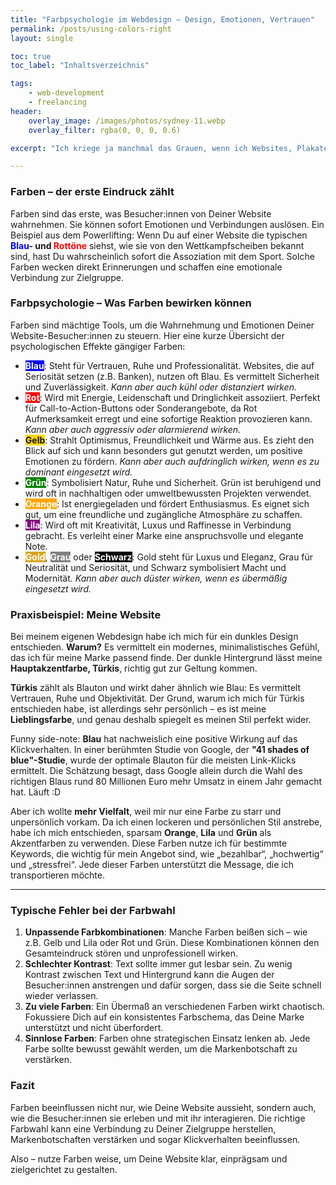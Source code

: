 ```yaml
---
title: "Farbpsychologie im Webdesign – Design, Emotionen, Vertrauen"
permalink: /posts/using-colors-right
layout: single

toc: true
toc_label: "Inhaltsverzeichnis"

tags:
    - web-development
    - freelancing
header:
    overlay_image: /images/photos/sydney-11.webp
    overlay_filter: rgba(0, 0, 0, 0.6)

excerpt: "Ich kriege ja manchmal das Grauen, wenn ich Websites, Plakate oder Flyer sehe, bei denen der Text kaum lesbar ist oder Gelb und Lila direkt nebeneinander stehen :D Farben haben einen enormen Einfluss auf die Wirkung einer Seite – und genau deshalb ist die bewusste Farbwahl bei jedem meiner Projekte so entscheidend. Sie sind nicht nur dekorativ, sondern spielen eine große Rolle dabei, wie Deine Website auf die Besucher:innen wirkt."

---
```


### Farben – der erste Eindruck zählt

Farben sind das erste, was Besucher:innen von Deiner Website wahrnehmen. 
Sie können sofort Emotionen und Verbindungen auslösen. 
Ein Beispiel aus dem Powerlifting: 
Wenn Du auf einer Website die typischen **<span style="color: blue">Blau</span>- und <span style="color: red">Rottöne</span>** siehst, 
wie sie von den Wettkampfscheiben bekannt sind, hast Du wahrscheinlich sofort die Assoziation 
mit dem Sport. Solche Farben wecken direkt Erinnerungen und schaffen eine emotionale 
Verbindung zur Zielgruppe.

### Farbpsychologie – Was Farben bewirken können

Farben sind mächtige Tools, um die Wahrnehmung und Emotionen Deiner Website-Besucher:innen zu steuern. Hier eine kurze Übersicht der psychologischen Effekte gängiger Farben:

- <span style="background-color:#0000FF; color: white"><strong>Blau</strong></span>: Steht für Vertrauen, Ruhe und Professionalität. Websites, die auf Seriosität setzen (z.B. Banken), nutzen oft Blau. Es vermittelt Sicherheit und Zuverlässigkeit. <em>Kann aber auch kühl oder distanziert wirken.</em>
- <span style="background-color:#FF0000; color: white"><strong>Rot</strong></span>: Wird mit Energie, Leidenschaft und Dringlichkeit assoziiert. Perfekt für Call-to-Action-Buttons oder Sonderangebote, da Rot Aufmerksamkeit erregt und eine sofortige Reaktion provozieren kann. <em>Kann aber auch aggressiv oder alarmierend wirken.</em>
- <span style="background-color:#FFD700;"><strong>Gelb</strong></span>: Strahlt Optimismus, Freundlichkeit und Wärme aus. Es zieht den Blick auf sich und kann besonders gut genutzt werden, um positive Emotionen zu fördern. <em>Kann aber auch aufdringlich wirken, wenn es zu dominant eingesetzt wird.</em>
- <span style="background-color:#008000; color: white"><strong>Grün</strong></span>: Symbolisiert Natur, Ruhe und Sicherheit. Grün ist beruhigend und wird oft in nachhaltigen oder umweltbewussten Projekten verwendet.
- <span style="background-color:#FFA500; color: white"><strong>Orange</strong></span>: Ist energiegeladen und fördert Enthusiasmus. Es eignet sich gut, um eine freundliche und zugängliche Atmosphäre zu schaffen.
- <span style="background-color:#800080; color: white"><strong>Lila</strong></span>: Wird oft mit Kreativität, Luxus und Raffinesse in Verbindung gebracht. Es verleiht einer Marke eine anspruchsvolle und elegante Note.
- <span style="background-color:#DAA520; color: white"><strong>Gold</strong></span>, <span style="background-color:#808080; color: white"><strong>Grau</strong></span> oder <span style="background-color:#000000; color: white"><strong>Schwarz</strong></span>: Gold steht für Luxus und Eleganz, Grau für Neutralität und Seriosität, und Schwarz symbolisiert Macht und Modernität. <em>Kann aber auch düster wirken, wenn es übermäßig eingesetzt wird.</em>

### Praxisbeispiel: Meine Website

Bei meinem eigenen Webdesign habe ich mich für ein dunkles Design entschieden. 
**Warum?** Es vermittelt ein modernes, minimalistisches Gefühl, das ich für meine Marke passend finde. 
Der dunkle Hintergrund lässt meine **Hauptakzentfarbe, Türkis**, richtig gut zur Geltung kommen.

**Türkis** zählt als Blauton und wirkt daher ähnlich wie Blau: 
Es vermittelt Vertrauen, Ruhe und Objektivität. 
Der Grund, warum ich mich für Türkis entschieden habe, ist allerdings sehr persönlich – 
es ist meine **Lieblingsfarbe**, und genau deshalb spiegelt es meinen Stil perfekt wider.

Funny side-note: **Blau** hat nachweislich eine positive Wirkung auf das Klickverhalten. 
In einer berühmten Studie von Google, der **"41 shades of blue"-Studie**, 
wurde der optimale Blauton für die meisten Link-Klicks ermittelt. 
Die Schätzung besagt, dass Google allein durch die Wahl des richtigen Blaus rund 80 Millionen Euro mehr Umsatz in einem Jahr gemacht hat.
Läuft :D

Aber ich wollte **mehr Vielfalt**, weil mir nur eine Farbe zu starr und unpersönlich vorkam. Da ich einen lockeren und persönlichen Stil anstrebe, habe ich mich entschieden, sparsam **Orange**, **Lila** und **Grün** als Akzentfarben zu verwenden. Diese Farben nutze ich für bestimmte Keywords, die wichtig für mein Angebot sind, wie „bezahlbar“, „hochwertig“ und „stressfrei“. Jede dieser Farben unterstützt die Message, die ich transportieren möchte.

---

### Typische Fehler bei der Farbwahl

1. **Unpassende Farbkombinationen**: Manche Farben beißen sich – wie z.B. Gelb und Lila oder Rot und Grün. Diese Kombinationen können den Gesamteindruck stören und unprofessionell wirken.
2. **Schlechter Kontrast**: Text sollte immer gut lesbar sein. Zu wenig Kontrast zwischen Text und Hintergrund kann die Augen der Besucher:innen anstrengen und dafür sorgen, dass sie die Seite schnell wieder verlassen.
3. **Zu viele Farben**: Ein Übermaß an verschiedenen Farben wirkt chaotisch. Fokussiere Dich auf ein konsistentes Farbschema, das Deine Marke unterstützt und nicht überfordert.
4. **Sinnlose Farben**: Farben ohne strategischen Einsatz lenken ab. Jede Farbe sollte bewusst gewählt werden, um die Markenbotschaft zu verstärken.

### **Fazit**

Farben beeinflussen nicht nur, wie Deine Website aussieht, sondern auch, wie die Besucher:innen sie erleben und mit ihr interagieren. 
Die richtige Farbwahl kann eine Verbindung zu Deiner Zielgruppe herstellen, 
Markenbotschaften verstärken und sogar Klickverhalten beeinflussen.

Also – nutze Farben weise, um Deine Website klar, einprägsam und zielgerichtet zu gestalten.
